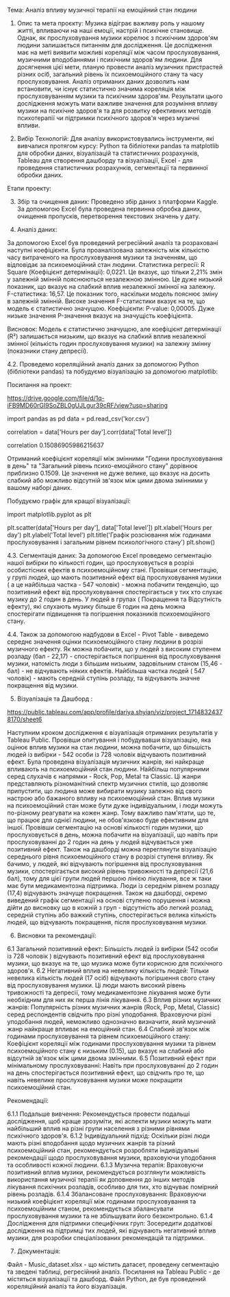 Тема: Аналіз впливу музичної терапії на емоційний стан людини

1. Опис  та мета проєкту: 
Музика відіграє важливу роль у нашому житті, впливаючи на наші емоції, настрій і психічне становище. Однак, як прослуховування музики корелює з психічним здоров'ям людини залишається питанням для дослідження. Це дослідження має на меті виявити можливі кореляції між часом прослуховування, музичними вподобаннями  і психічним здоров'ям людини.
Для досягнення цієї мети, планую провести аналіз музичних пристрастей різних осіб, загальний рівень їх психоемоційного стану та часу прослуховування. Аналіз отриманих даних дозволить нам встановити, чи існує статистично значима кореляція між прослуховуванням музики та психічним здоров'ям. Результати цього дослідження можуть мати важливе значення для розуміння впливу музики на психічне здоров'я та для розвитку ефективних методів психотерапії чи підтримки психічного здоров'я через музичні впливи.

2. Вибір Технологій:
Для аналізу використовувались інструменти, які вивчалися протягом курсу: Python та бібліотеки pandas  та matplotlib для обробки даних, візуалізацій та статистичних розрахунків, Tableau для створення дашборду та візуалізації, Excel - для проведення статистичних розрахунків, сегментації та первинної обробки даних.

Етапи проекту: 

3. Збір та очищення даних:
Проведено збір даних з платформи Kaggle. За допомогою Excel була проведена первинна обробка даних, очищення пропусків, перетворення текстових значень у дату.

4. Аналіз даних:

За допомогою Excel був проведений регресійний аналіз та розраховані наступні коефіцієнти. Була проаналізована залежність між кількістю часу витраченого на прослуховування музики та значенням, що відповідає за психоемоційний стан людини.
Статистика регресії:
R Square (Коефіцієнт детермінації): 0,0221. Це вказує, що тільки 2,21% змін у залежній змінній пояснюються незалежною змінною. Це дуже низький показник, що вказує на слабкий вплив незалежної змінної на залежну.
F-статистика: 16,57. Це показник того, наскільки модель пояснює зміну в залежній змінній. Високе значення F-статистики вказує на те, що модель є статистично значущою.
Коефіцієнти:
P-value: 0,00005. Дуже низьке значення P-значення вказує на значущість коефіцієнта.

Висновок:
Модель є статистично значущою, але коефіцієнт детермінації (R²) залишається низьким, що вказує на слабкий вплив незалежної змінної (кількість годин прослуховування музики) на залежну змінну (показники стану депресії).

4.2. Проведемо кореляційний аналіз даних за допомогою Python (бібліотеки pandas)  та побудуємо візуалізацію за допомогою matplotlib:

Посилання на проект: 

https://drive.google.com/file/d/1q-iFB9MD60rGI9SoZBL0gUJLgur39cRF/view?usp=sharing

import pandas as pd
data = pd.read_csv('kor.csv')

correlation = data['Hours per day'].corr(data['Total level'])

correlation
0.15086905986215637

Отриманий коефіцієнт кореляції  між змінними "Години прослуховування в день" та "Загальний рівень психо-емоційного стану" дорівнює приблизно 0.1509. Це значення не дуже велике, що вказує на досить слабкий або можливо відсутній зв'язок між цими двома змінними у вашому наборі даних.

Побудуємо графік для кращої візуалізації:

import matplotlib.pyplot as plt

plt.scatter(data['Hours per day'], data['Total level'])
plt.xlabel('Hours per day')
plt.ylabel('Total level')
plt.title('Графік розсіювання між годинами прослуховування і загальним рівнем психологічного стану')
plt.show()

 
4.3. Сегментація даних:
За допомогою Excel проведемо сегментацію нашої вибірки по кількості годин, що прослуховується в розрізі особистісних ефектів в психоемоційному стані.
Провівши сегментацію, у групі людей, що мають позитивний ефект від прослуховування музики ( а це найбільша частка - 547  чоловік) - можна побачити тенденцію, що позитивний ефект від прослуховування спостерігається у тих хто слухає музику до 2 годин в день. У людей в групах ( Покращення та  Відсутність ефекту), які слухають музику більше 6 годин на день можна спостерігати підвищення та погіршення показників психоемоційного стану.

4.4. 	 Також за допомогою надбудови в Excel - Pivot Table - виведемо середнє значення оцінки психоемоційного стану людини в розрізі музичного ефекту. 
Як можна побачити, що у людей з високим ступенем розладу (бал - 22,17) - спостерігається погіршення від прослуховування музики, натомість люди з більшим низьким, задовільним станом (15,46 - бал) - не відчувають ніяких ефектів. Найбільша частка  людей ( 547 чоловік) - мають середній ступінь розладу, та відчувають значне покращення від музики. 

5. Візуалізація та Дашборд :

https://public.tableau.com/app/profile/dariya.shyian/viz/project_17148324378170/sheet6

Наступним кроком дослідження є візуалізація отриманих результатів у Tableau Public.
Провівши опитування і побудувавши візуалізацію, яка оцінює вплив музики на стан людини, можна побачити, що більшість людей із вибірки - 542 особи із 728 чоловік відчувають позитивний ефект.
Була проведена візуалізація музичних жанрів, які найкраще впливають на психоемоційний стан людини.  Найбільш популярними серед слухачів є напрямки - Rock, Pop, Metal та Classic. Ці жанри представляють різноманітний спектр музичних стилів, що дозволяє припустити, що людина може вибирати музику залежно від свого настрою або бажаного впливу на психоемоційний стан. Вплив музики на психоемоційний стан може бути дуже індивідуальним, і люди можуть по-різному реагувати на кожен жанр. Тому важливо пам'ятати, що те, що працює для однієї людини, не обов'язково буде ефективним для іншої.
Провівши сегментацію на основі кількості годин музики, що прослуховується в день, можна побачити на візуалізації, що навіть при прослуховуванні до 2 годин на день у людей відчувається уже позитивний ефект. 
Також на дашборді можна переглянути візуалізацію середнього рівня психоемоційного стану в розрізі ступеня впливу. Як бачимо, у людей, які відчувають погіршення від прослуховування музики,  спостерігається високий рівень тривожності та депресії (21,6 бал), тому для цієї групи людей першою лінією лікування, все ж таки має бути медикаментозна підтримка. Люди із середнім рівнем розладу (17,4) відчувають значуще покращення.
Також на дашборді, окремо виведений графік сегментації на основі ступеню порушення і можна дійти до висновку що в кожній з груп - відсутність або легкий розлад, середній ступінь або важкий ступінь, спостерігається велика кількість людей, що відчувають покращення, після прослуховування музики.


6. Висновки та рекомендації:

6.1 Загальний позитивний ефект: Більшість людей із вибірки (542 особи із 728 чоловік ) відчувають позитивний ефект від прослуховування музики, що вказує на те, що музика може бути корисною для психічного здоров'я.
6.2 Негативний вплив на невелику кількість людей: Тільки невелика кількість людей (17 осіб) відчувають погіршення свого стану від прослуховування музики. Ці люди мають високий рівень тривожності та депресії, тому медикаментозне лікування може бути необхідним для них як перша лінія лікування.
6.3 Вплив різних музичних жанрів: Популярність різних музичних жанрів (Rock, Pop, Metal, Classic) серед респондентів свідчить про різні уподобання. Враховуючи різні уподобання людей, неможливо однозначно визначити, який музичний жанр найкраще впливає на емоційний стан.
6.4 Слабкий зв'язок між годинами прослуховування та рівнем психоемоційного стану: Коефіцієнт кореляції між годинами прослуховування музики та рівнем психоемоційного стану є низьким (0.15), що вказує на слабкий або відсутній зв'язок між цими двома змінними.
6.5 Позитивний ефект при мінімальному прослуховуванні: Навіть при прослуховуванні до 2 годин на день спостерігається позитивний ефект, що свідчить про те, що навіть невелике прослуховування музики може покращити психоемоційний стан.

Рекомендації:

6.1.1 Подальше вивчення: Рекомендується провести подальші дослідження, щоб краще зрозуміти, які аспекти музики можуть мати найбільший вплив на різні групи населення з різними рівнями психічного здоров'я.
6.1.2 Індивідуальний підхід: Оскільки різні люди мають різні вподобання щодо музичних жанрів та різний психоемоційний стан, рекомендується розробляти індивідуальні рекомендації щодо прослуховування музики, враховуючи уподобання та особливості кожної людини.
6.1.3 Музична терапія: Враховуючи позитивний вплив музики, рекомендується розглянути можливість використання музичної терапії як доповнення до інших методів лікування психічних розладів, особливо для тих, хто відчуває помірний рівень розладів.
6.1.4 Збалансоване прослуховування: Враховуючи низький коефіцієнт кореляції між годинами прослуховування та психоемоційним станом, рекомендується збалансувати прослуховування музики та не збільшувати його безконтрольно.
6.1.4 Дослідження для підтримки специфічних груп: Зосередити додаткові дослідження на підтримці тих людей, які відчувають негативний вплив музики, для розробки спеціалізованих рекомендацій та підтримки.

7. Документація:

Файл - Music_dataset.xlsx - що містить датасет, проведену сегментацію та зведені таблиці, регресійний аналіз.
Посилання на Tableau Public - де містяться візуалізації та дашборд.
Файл Python, де був проведений кореляційний аналіз та його візуалізація.


